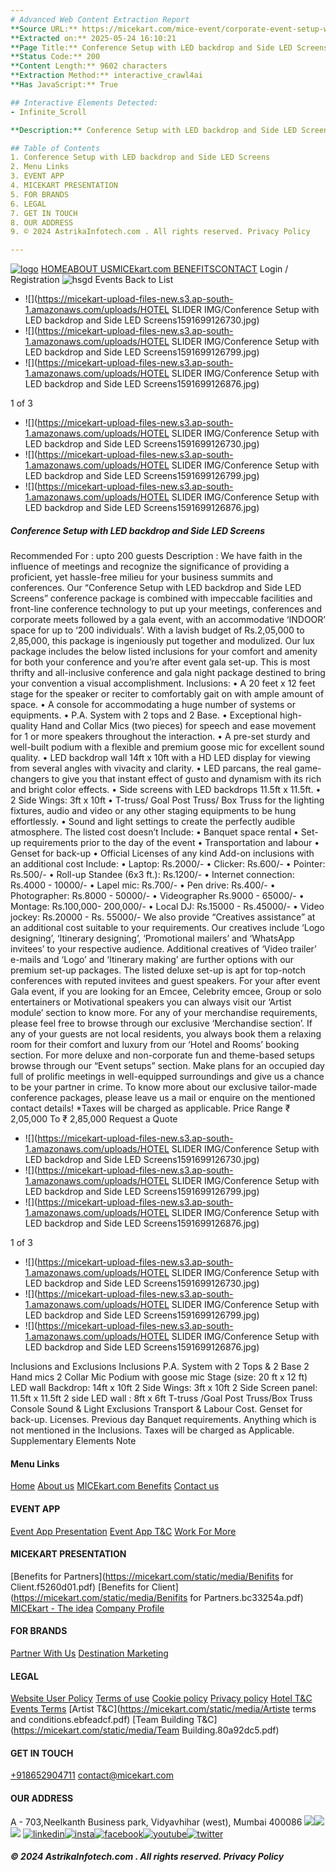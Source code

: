 ```yaml
---
# Advanced Web Content Extraction Report
**Source URL:** https://micekart.com/mice-event/corporate-event-setup-with-led-back-drop/NDI=
**Extracted on:** 2025-05-24 16:10:21
**Page Title:** Conference Setup with LED backdrop and Side LED Screens || MICEkart
**Status Code:** 200
**Content Length:** 9602 characters
**Extraction Method:** interactive_crawl4ai
**Has JavaScript:** True

## Interactive Elements Detected:
- Infinite_Scroll

**Description:** Conference Setup with LED backdrop and Side LED Screens-Choose from a variety of Event Themes for your Corporate Event , Theme Nights , Corporate Get together with MICEkart.com. Get in touch +919167499292 for specialised quotes

## Table of Contents
1. Conference Setup with LED backdrop and Side LED Screens
2. Menu Links
3. EVENT APP
4. MICEKART PRESENTATION
5. FOR BRANDS
6. LEGAL
7. GET IN TOUCH
8. OUR ADDRESS
9. © 2024 AstrikaInfotech.com . All rights reserved. Privacy Policy

---
```


[![logo](https://micekart.com/static/media/logo.ae758ead.png)](https://micekart.com/home)
[](https://micekart.com/mice-event/corporate-event-setup-with-led-back-drop/NDI=)[HOME](https://micekart.com/home)[](https://micekart.com/mice-event/corporate-event-setup-with-led-back-drop/NDI=)[ABOUT US](https://micekart.com/about)[](https://micekart.com/mice-event/corporate-event-setup-with-led-back-drop/NDI=)[MICEkart.com BENEFITS](https://micekart.com/benefits)[](https://micekart.com/mice-event/corporate-event-setup-with-led-back-drop/NDI=)[CONTACT](https://micekart.com/contact)
Login / Registration
![hsgd](https://micekart.com/static/media/loader.15ef94cf.svg)
Events
Back to List
  * ![](https://micekart-upload-files-new.s3.ap-south-1.amazonaws.com/uploads/HOTEL SLIDER IMG/Conference Setup with LED backdrop and Side LED Screens1591699126730.jpg)
  * ![](https://micekart-upload-files-new.s3.ap-south-1.amazonaws.com/uploads/HOTEL SLIDER IMG/Conference Setup with LED backdrop and Side LED Screens1591699126799.jpg)
  * ![](https://micekart-upload-files-new.s3.ap-south-1.amazonaws.com/uploads/HOTEL SLIDER IMG/Conference Setup with LED backdrop and Side LED Screens1591699126876.jpg)


1 of 3
  * ![](https://micekart-upload-files-new.s3.ap-south-1.amazonaws.com/uploads/HOTEL SLIDER IMG/Conference Setup with LED backdrop and Side LED Screens1591699126730.jpg)
  * ![](https://micekart-upload-files-new.s3.ap-south-1.amazonaws.com/uploads/HOTEL SLIDER IMG/Conference Setup with LED backdrop and Side LED Screens1591699126799.jpg)
  * ![](https://micekart-upload-files-new.s3.ap-south-1.amazonaws.com/uploads/HOTEL SLIDER IMG/Conference Setup with LED backdrop and Side LED Screens1591699126876.jpg)


##### Conference Setup with LED backdrop and Side LED Screens
Recommended For :
upto 200 guests
Description :
We have faith in the influence of meetings and recognize the significance of providing a proficient, yet hassle-free milieu for your business summits and conferences. Our “Conference Setup with LED backdrop and Side LED Screens” conference package is combined with impeccable facilities and front-line conference technology to put up your meetings, conferences and corporate meets followed by a gala event, with an accommodative ‘INDOOR’ space for up to ‘200 individuals’. With a lavish budget of Rs.2,05,000 to 2,85,000, this package is ingeniously put together and modulized. Our lux package includes the below listed inclusions for your comfort and amenity for both your conference and you’re after event gala set-up. This is most thrifty and all-inclusive conference and gala night package destined to bring your convention a visual accomplishment. Inclusions: • A 20 feet x 12 feet stage for the speaker or reciter to comfortably gait on with ample amount of space. • A console for accommodating a huge number of systems or equipments. • P.A. System with 2 tops and 2 Base. • Exceptional high-quality Hand and Collar Mics (two pieces) for speech and ease movement for 1 or more speakers throughout the interaction. • A pre-set sturdy and well-built podium with a flexible and premium goose mic for excellent sound quality. • LED backdrop wall 14ft x 10ft with a HD LED display for viewing from several angles with vivacity and clarity. • LED parcans, the real game-changers to give you that instant effect of gusto and dynamism with its rich and bright color effects. • Side screens with LED backdrops 11.5ft x 11.5ft. • 2 Side Wings: 3ft x 10ft • T-truss/ Goal Post Truss/ Box Truss for the lighting fixtures, audio and video or any other staging equipments to be hung effortlessly. • Sound and light settings to create the perfectly audible atmosphere. The listed cost doesn’t Include: • Banquet space rental • Set-up requirements prior to the day of the event • Transportation and labour • Genset for back-up • Official Licenses of any kind Add-on inclusions with an additional cost Include: • Laptop: Rs.2000/- • Clicker: Rs.600/- • Pointer: Rs.500/- • Roll-up Standee (6x3 ft.): Rs.1200/- • Internet connection: Rs.4000 - 10000/- • Lapel mic: Rs.700/- • Pen drive: Rs.400/- • Photographer: Rs.8000 - 50000/- • Videographer Rs.9000 - 65000/- • Montage: Rs.100,000- 200,000/- • Local DJ: Rs.15000 - Rs.45000/- • Video jockey: Rs.20000 - Rs. 55000/- We also provide “Creatives assistance” at an additional cost suitable to your requirements. Our creatives include ‘Logo designing’, ‘Itinerary designing’, ‘Promotional mailers’ and ‘WhatsApp invitees’ to your respective audience. Additional creatives of ‘Video trailer’ e-mails and ‘Logo’ and ‘Itinerary making’ are further options with our premium set-up packages. The listed deluxe set-up is apt for top-notch conferences with reputed invitees and guest speakers. For your after event Gala event, if you are looking for an Emcee, Celebrity emcee, Group or solo entertainers or Motivational speakers you can always visit our ‘Artist module’ section to know more. For any of your merchandise requirements, please feel free to browse through our exclusive ‘Merchandise section’. If any of your guests are not local residents, you always book them a relaxing room for their comfort and luxury from our ‘Hotel and Rooms’ booking section. For more deluxe and non-corporate fun and theme-based setups browse through our “Event setups” section. Make plans for an occupied day full of prolific meetings in well-equipped surroundings and give us a chance to be your partner in crime. To know more about our exclusive tailor-made conference packages, please leave us a mail or enquire on the mentioned contact details! *Taxes will be charged as applicable.
Price Range
₹ 2,05,000 To ₹ 2,85,000
Request a Quote
  * ![](https://micekart-upload-files-new.s3.ap-south-1.amazonaws.com/uploads/HOTEL SLIDER IMG/Conference Setup with LED backdrop and Side LED Screens1591699126730.jpg)
  * ![](https://micekart-upload-files-new.s3.ap-south-1.amazonaws.com/uploads/HOTEL SLIDER IMG/Conference Setup with LED backdrop and Side LED Screens1591699126799.jpg)
  * ![](https://micekart-upload-files-new.s3.ap-south-1.amazonaws.com/uploads/HOTEL SLIDER IMG/Conference Setup with LED backdrop and Side LED Screens1591699126876.jpg)


1 of 3
  * ![](https://micekart-upload-files-new.s3.ap-south-1.amazonaws.com/uploads/HOTEL SLIDER IMG/Conference Setup with LED backdrop and Side LED Screens1591699126730.jpg)
  * ![](https://micekart-upload-files-new.s3.ap-south-1.amazonaws.com/uploads/HOTEL SLIDER IMG/Conference Setup with LED backdrop and Side LED Screens1591699126799.jpg)
  * ![](https://micekart-upload-files-new.s3.ap-south-1.amazonaws.com/uploads/HOTEL SLIDER IMG/Conference Setup with LED backdrop and Side LED Screens1591699126876.jpg)


Inclusions and Exclusions
Inclusions 
P.A. System with 2 Tops & 2 Base 2 Hand mics 2 Collar Mic Podium with goose mic Stage (size: 20 ft x 12 ft) LED wall Backdrop: 14ft x 10ft 2 Side Wings: 3ft x 10ft 2 Side Screen panel: 11.5ft x 11.5ft 2 side LED wall : 8ft x 6ft T-truss /Goal Post Truss/Box Truss Console Sound & Light 
Exclusions 
Transport & Labour Cost. Genset for back-up. Licenses. Previous day Banquet requirements. Anything which is not mentioned in the Inclusions. Taxes will be charged as Applicable.
Supplementary Elements
Note
#### Menu Links
[Home](https://micekart.com/home)
[About us](https://micekart.com/about)
[MICEkart.com Benefits](https://micekart.com/benefits)
[Contact us](https://micekart.com/contact)
#### EVENT APP
[Event App Presentation](https://micekart.com/)
[Event App T&C](https://micekart.com/)
[Work For More](https://micekart.com/)
#### MICEKART PRESENTATION
[Benefits for Partners](https://micekart.com/static/media/Benifits for Client.f5260d01.pdf)
[Benefits for Client](https://micekart.com/static/media/Benifits for Partners.bc33254a.pdf)
[MICEkart - The idea](https://micekart.com/static/media/Micekart-The-Idea-new.78c542ff.pdf)
[Company Profile](https://micekart.com/static/media/MICEkart-Client-Profile.35843043.pdf)
#### FOR BRANDS
[Partner With Us](https://micekart.com/contact)
[Destination Marketing](https://micekart.com/contact)
#### LEGAL
[Website User Policy](https://micekart.com/websiteuserpolicy)
[Terms of use](https://micekart.com/termsofuse)
[Cookie policy](https://micekart.com/cookiepolicy)
[Privacy policy](https://micekart.com/privacypolicy)
[Hotel T&C](https://micekart.com/hoteltermsandcondition)
[Events Terms](https://micekart.com/EventsTerms)
[Artist T&C](https://micekart.com/static/media/Artiste terms and conditions.ebfeadcf.pdf)
[Team Building T&C](https://micekart.com/static/media/Team Building.80a92dc5.pdf)
#### GET IN TOUCH
[+918652904711](tel:+918652904711)
contact@micekart.com
#### OUR ADDRESS
A - 703,Neelkanth Business park, Vidyavhihar (west), Mumbai 400086
![](https://micekart.com/mice-event/corporate-event-setup-with-led-back-drop/NDI=)![](https://micekart.com/mice-event/corporate-event-setup-with-led-back-drop/NDI=)
![](https://micekart.com/static/media/logo.ae758ead.a18379f3.png)
[![linkedin](https://micekart.com/static/media/linkedin.b9237664.svg)](https://www.linkedin.com/company/micekart/)[![insta](https://micekart.com/static/media/instagram.052c5c73.svg)](https://www.instagram.com/micekart/ )[![facebook](https://micekart.com/static/media/facebook.cdd6adc6.svg)](https://www.facebook.com/MICEkart.in)[![youtube](https://micekart.com/static/media/youtube.49316bbb.svg)](https://www.youtube.com/channel/UCU7p6BOupjMWw-IYlreCb5Q)[![twitter](https://micekart.com/static/media/twitter.8845157f.svg)](https://twitter.com/micekartcom)
##### © 2024 AstrikaInfotech.com . All rights reserved. Privacy Policy
